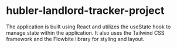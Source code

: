 # hubler-landlord-tracker-project
The application is built using React and utilizes the useState hook to manage state within the application. It also uses the Tailwind CSS framework and the Flowbite library for styling and layout.
